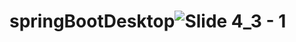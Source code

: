 # springBootDesktop![Slide 4_3 - 1](https://github.com/moshdev2213/springBootDesktop/assets/103739510/0f15d966-2cbd-433d-bc53-dfbf520322ca)
